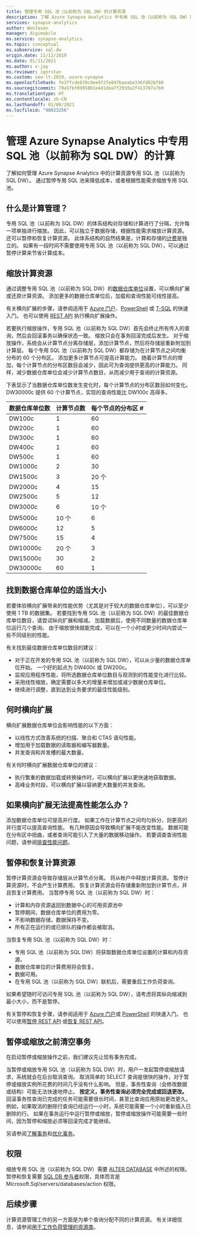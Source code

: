 ```yaml
---
title: 管理专用 SQL 池（以前称为 SQL DW）的计算资源
description: 了解 Azure Synapse Analytics 中专用 SQL 池（以前称为 SQL DW）的性能横向扩展功能。 通过调整 DWU 进行横向扩展，或者通过暂停专用 SQL 池来降低成本。
services: synapse-analytics
author: WenJason
manager: digimobile
ms.service: synapse-analytics
ms.topic: conceptual
ms.subservice: sql-dw
origin.date: 11/12/2019
ms.date: 01/11/2021
ms.author: v-jay
ms.reviewer: igorstan
ms.custom: seo-lt-2019, azure-synapse
ms.openlocfilehash: fe3ffcde839c9ee972fe897baeabe336fd82bf80
ms.sourcegitcommit: 79a5fbf0995801e4d1dea7f293da2f413787a7b9
ms.translationtype: HT
ms.contentlocale: zh-CN
ms.lasthandoff: 01/08/2021
ms.locfileid: "98023256"
---
```

# <a name="manage-compute-for-dedicated-sql-pool-formerly-sql-dw-in-azure-synapse-analytics"></a>管理 Azure Synapse Analytics 中专用 SQL 池（以前称为 SQL DW）的计算

了解如何管理 Azure Synapse Analytics 中的计算资源专用 SQL 池（以前称为 SQL DW）。 通过暂停专用 SQL 池来降低成本，或者根据性能需求缩放专用 SQL 池。

## <a name="what-is-compute-management"></a>什么是计算管理？

专用 SQL 池（以前称为 SQL DW）的体系结构对存储和计算进行了分隔，允许每一项单独进行缩放。 因此，可以独立于数据存储，根据性能需求缩放计算资源。 还可以暂停和恢复计算资源。 此体系结构的自然结果是，计算和存储的[计费](https://www.azure.cn/pricing/details/sql-data-warehouse/)是独立的。 如果有一段时间不需要使用专用 SQL 池（以前称为 SQL DW），可以通过暂停计算来节省计算成本。

## <a name="scaling-compute"></a>缩放计算资源

通过调整专用 SQL 池（以前称为 SQL DW）的[数据仓库单位](what-is-a-data-warehouse-unit-dwu-cdwu.md)设置，可以横向扩展或还原计算资源。 添加更多的数据仓库单位后，加载和查询性能可线性提高。

有关横向扩展的步骤，请参阅适用于 [Azure 门户](quickstart-scale-compute-portal.md)、[PowerShell](quickstart-scale-compute-powershell.md) 或 [T-SQL](quickstart-scale-compute-tsql.md) 的快速入门。 也可以使用 [REST API](sql-data-warehouse-manage-compute-rest-api.md#scale-compute) 执行横向扩展操作。

若要执行缩放操作，专用 SQL 池（以前称为 SQL DW）首先会终止所有传入的查询，然后会回滚事务以确保状态一致。 缩放只会在事务回滚完成后发生。 对于缩放操作，系统会从计算节点分离存储层，添加计算节点，然后将存储层重新附加到计算层。 每个专用 SQL 池（以前称为 SQL DW）都存储为在计算节点之间均衡分布的 60 个分布区。 添加更多计算节点可提高计算能力。 随着计算节点的增加，每个计算节点的分布区数目会减少，因此可为查询提供更高的计算能力。 同样，减少数据仓库单位会减少计算节点数目，从而减少用于查询的计算资源。

下表显示了当数据仓库单位数发生变化时，每个计算节点的分布区数目如何变化。  DW30000c 提供 60 个计算节点，实现的查询性能比 DW100c 高得多。

| 数据仓库单位数  | 计算节点数 | 每个节点的分布区 \# |
| -------- | ---------------- | -------------------------- |
| DW100c   | 1                | 60                         |
| DW200c   | 1                | 60                         |
| DW300c   | 1                | 60                         |
| DW400c   | 1                | 60                         |
| DW500c   | 1                | 60                         |
| DW1000c  | 2                | 30                         |
| DW1500c  | 3                | 20 个                         |
| DW2000c  | 4                | 15                         |
| DW2500c  | 5                | 12                         |
| DW3000c  | 6                | 10 个                         |
| DW5000c  | 10 个               | 6                          |
| DW6000c  | 12               | 5                          |
| DW7500c  | 15               | 4                          |
| DW10000c | 20 个               | 3                          |
| DW15000c | 30               | 2                          |
| DW30000c | 60               | 1                          |

## <a name="finding-the-right-size-of-data-warehouse-units"></a>找到数据仓库单位的适当大小

若要体验横向扩展带来的性能优势（尤其是对于较大的数据仓库单位），可以至少使用 1 TB 的数据集。 若要找到专用 SQL 池（以前称为 SQL DW）的最佳数据仓库单位数目，请尝试纵向扩展和缩减。 加载数据后，使用不同数量的数据仓库单位运行几个查询。 由于缩放很快就能完成，可以在一个小时或更少时间内尝试一些不同级别的性能。

有关找到最佳数据仓库单位数目的建议：

- 对于正在开发的专用 SQL 池（以前称为 SQL DW），可以从少量的数据仓库单位开始。  一个好的起点为 DW400c 或 DW200c。
- 监视应用程序性能，将所选数据仓库单位数目与观测到的性能变化进行比较。
- 采用线性缩放，确定需要以多大的增量来增加或减少数据仓库单位。
- 继续进行调整，直到达到业务要求的最佳性能级别。

## <a name="when-to-scale-out"></a>何时横向扩展

横向扩展数据仓库单位会影响性能的以下方面：

- 以线性方式改善系统的扫描、聚合和 CTAS 语句性能。
- 增加用于加载数据的读取器和编写器数量。
- 并发查询和并发槽的最大数量。

有关何时横向扩展数据仓库单位的建议：

- 执行繁重的数据加载或转换操作时，可以横向扩展以更快速地获取数据。
- 高峰业务时段，可以横向扩展以容纳更大数量的并发查询。

## <a name="what-if-scaling-out-does-not-improve-performance"></a>如果横向扩展无法提高性能怎么办？

添加数据仓库单位可提高并行度。 如果工作在计算节点之间均匀拆分，则更高的并行度可以提高查询性能。 有几种原因会导致横向扩展不能改变性能。 数据可能在分布区中扭曲，或者查询可能引入了大量的数据移动操作。 若要调查查询性能问题，请参阅[排查性能问题](sql-data-warehouse-troubleshoot.md#performance)。

## <a name="pausing-and-resuming-compute"></a>暂停和恢复计算资源

暂停计算资源会导致存储层从计算节点分离。 将从帐户中释放计算资源。 暂停计算资源时，不会产生计算费用。 恢复计算资源会将存储重新附加到计算节点，并且恢复计算费用。
当暂停专用 SQL 池（以前称为 SQL DW）时：

- 计算和内存资源返回到数据中心的可用资源池中
- 暂停期间，数据仓库单位的费用为零。
- 不影响数据存储，数据保持不变。
- 所有正在运行的或已排队的操作都会被取消。

当恢复专用 SQL 池（以前称为 SQL DW）时：

- 专用 SQL 池（以前称为 SQL DW）将获取数据仓库单位设置的计算和内存资源。
- 数据仓库单位的计算费用将会恢复。
- 数据可用。
- 在专用 SQL 池（以前称为 SQL DW）联机后，需要重启工作负荷查询。

如果希望随时可访问专用 SQL 池（以前称为 SQL DW），请考虑将其纵向缩减到最小大小，而不是暂停。

有关暂停和恢复步骤，请参阅适用于 [Azure 门户](pause-and-resume-compute-portal.md)或 [PowerShell](pause-and-resume-compute-powershell.md) 的快速入门。 也可以使用[暂停 REST API](sql-data-warehouse-manage-compute-rest-api.md#pause-compute) 或[恢复 REST API](sql-data-warehouse-manage-compute-rest-api.md#resume-compute)。

## <a name="drain-transactions-before-pausing-or-scaling"></a>暂停或缩放之前清空事务

在启动暂停或缩放操作之前，我们建议先让现有事务完成。

当暂停或缩放专用 SQL 池（以前称为 SQL DW）时，用户一发起暂停或缩放请求，系统就会在后台取消查询。 取消简单的 SELECT 查询是很快的操作，对于暂停或缩放实例所花费的时间几乎没有什么影响。  但是，事务性查询（会修改数据或结构）可能无法快速地停止。 **按定义，事务性查询必须完全完成或回退更改。** 回滚事务性查询已完成的任务可能需要很长时间，甚至比查询应用原始更改更久。 例如，如果取消的删除行查询已经运行一小时，系统可能需要一个小时重新插入已删除的行。 如果在事务运行中运行暂停或缩放，暂停或缩放操作可能需要一些时间，因为暂停和缩放必须等回滚完成才能继续。

另请参阅[了解事务](sql-data-warehouse-develop-transactions.md)和[优化事务](sql-data-warehouse-develop-best-practices-transactions.md)。


## <a name="permissions"></a>权限

缩放专用 SQL 池（以前称为 SQL DW）需要 [ALTER DATABASE](https://docs.microsoft.com/sql/t-sql/statements/alter-database-azure-sql-data-warehouse?toc=/synapse-analytics/sql-data-warehouse/toc.json&bc=/synapse-analytics/sql-data-warehouse/breadcrumb/toc.json&view=azure-sqldw-latest) 中所述的权限。  暂停和恢复需要 [SQL DB 参与者](../../role-based-access-control/built-in-roles.md?toc=/synapse-analytics/sql-data-warehouse/toc.json&bc=/synapse-analytics/sql-data-warehouse/breadcrumb/toc.json#sql-db-contributor)权限，具体而言是 Microsoft.Sql/servers/databases/action 权限。

## <a name="next-steps"></a>后续步骤

计算资源管理工作的另一方面是为单个查询分配不同的计算资源。 有关详细信息，请参阅[用于工作负荷管理的资源类](resource-classes-for-workload-management.md)。
<!--Update_Description: update link, wording update-->